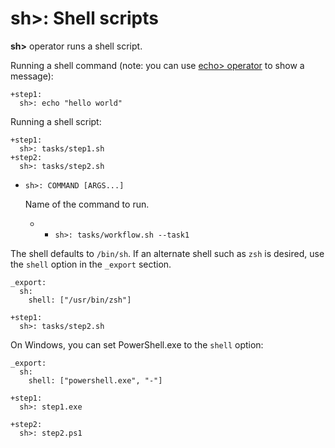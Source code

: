 # sh>: Shell scripts

**sh>** operator runs a shell script.

Running a shell command (note: you can use [echo> operator](../echo.html) to show a message):

    +step1:
      sh>: echo "hello world"

Running a shell script:

    +step1:
      sh>: tasks/step1.sh
    +step2:
      sh>: tasks/step2.sh

* `sh>: COMMAND [ARGS...]`

  Name of the command to run.

  * * `sh>: tasks/workflow.sh --task1`

The shell defaults to `/bin/sh`. If an alternate shell such as `zsh` is desired, use the `shell` option in the `_export` section.

    _export:
      sh:
        shell: ["/usr/bin/zsh"]

    +step1:
      sh>: tasks/step2.sh

On Windows, you can set PowerShell.exe to the `shell` option:

    _export:
      sh:
        shell: ["powershell.exe", "-"]

    +step1:
      sh>: step1.exe

    +step2:
      sh>: step2.ps1

